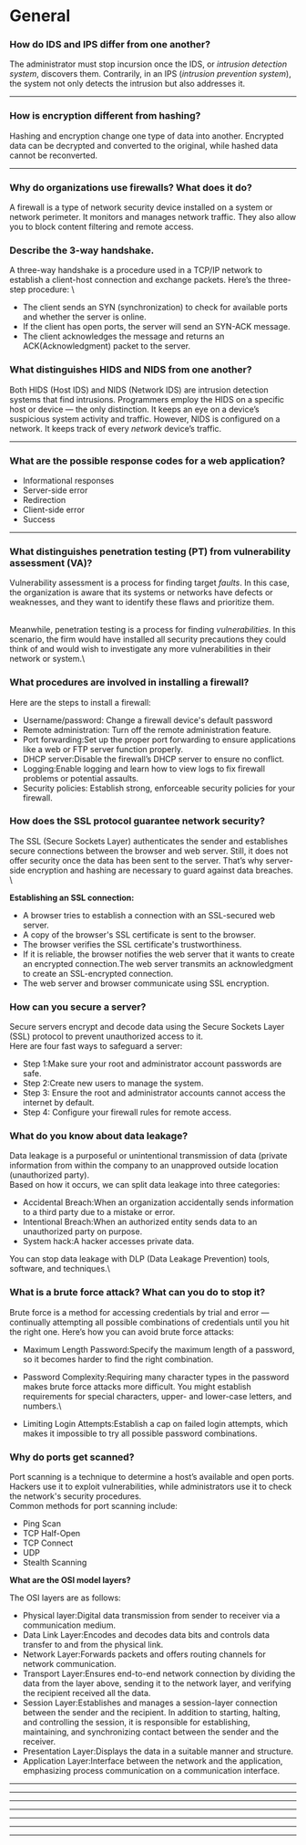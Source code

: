 # General



### **How do IDS and IPS differ from one another?**

The administrator must stop incursion once the IDS, or _intrusion detection system_, discovers them. Contrarily, in an IPS (_intrusion prevention system_), the system not only detects the intrusion but also addresses it.&#x20;

****

### **How is encryption different from hashing?**

Hashing and encryption change one type of data into another. Encrypted data can be decrypted and converted to the original, while hashed data cannot be reconverted.

****

### **Why do organizations use firewalls? What does it do?**

A firewall is a type of network security device installed on a system or network perimeter. It monitors and manages network traffic. They also allow you to block content filtering and remote access.



### **Describe the 3-way handshake.**

A three-way handshake is a procedure used in a TCP/IP network to establish a client-host connection and exchange packets. Here’s the three-step procedure: \


* The client sends an SYN (synchronization) to check for available ports and whether the server is online.
* If the client has open ports, the server will send an SYN-ACK message.
* The client acknowledges the message and returns an ACK(Acknowledgment) packet to the server.

### **What distinguishes HIDS and NIDS from one another?**

Both HIDS (Host IDS) and NIDS (Network IDS) are intrusion detection systems that find intrusions. Programmers employ the HIDS on a specific host or device — the only distinction. It keeps an eye on a device’s suspicious system activity and traffic. However, NIDS is configured on a network. It keeps track of every _network_ device’s traffic.

****

### **What are the possible response codes for a web application?**

* Informational responses
* Server-side error
* Redirection
* Client-side error
* Success

****

### **What distinguishes penetration testing (PT) from vulnerability assessment (VA)?**

Vulnerability assessment is a process for finding target _faults_. In this case, the organization is aware that its systems or networks have defects or weaknesses, and they want to identify these flaws and prioritize them.&#x20;

\
Meanwhile, penetration testing is a process for finding _vulnerabilities_. In this scenario, the firm would have installed all security precautions they could think of and would wish to investigate any more vulnerabilities in their network or system.\


### **What procedures are involved in installing a firewall?**

Here are the steps to install a firewall:

* Username/password: Change a firewall device's default password
* Remote administration: Turn off the remote administration feature.
* Port forwarding:Set up the proper port forwarding to ensure applications like a web or FTP server function properly.
* DHCP server:Disable the firewall’s DHCP server to ensure no conflict.&#x20;
* Logging:Enable logging and learn how to view logs to fix firewall problems or potential assaults.
* Security policies: Establish strong, enforceable security policies for your firewall.

### **How does the SSL protocol guarantee network security?**

The SSL (Secure Sockets Layer) authenticates the sender and establishes secure connections between the browser and web server. Still, it does not offer security once the data has been sent to the server. That’s why server-side encryption and hashing are necessary to guard against data breaches. \


**Establishing an SSL connection:**

* A browser tries to establish a connection with an SSL-secured web server.
* A copy of the browser's SSL certificate is sent to the browser.
* The browser verifies the SSL certificate's trustworthiness.&#x20;
* If it is reliable, the browser notifies the web server that it wants to create an encrypted connection.The web server transmits an acknowledgment to create an SSL-encrypted connection.
* The web server and browser communicate using SSL encryption.

### **How can you secure a server?**

Secure servers encrypt and decode data using the Secure Sockets Layer (SSL) protocol to prevent unauthorized access to it.\
Here are four fast ways to safeguard a server:

* Step 1:Make sure your root and administrator account passwords are safe.
* Step 2:Create new users to manage the system.&#x20;
* Step 3: Ensure the root and administrator accounts cannot access the internet by default.
* Step 4: Configure your firewall rules for remote access.

### **What do you know about data leakage?**

Data leakage is a purposeful or unintentional transmission of data (private information from within the company to an unapproved outside location (unauthorized party). \
Based on how it occurs, we can split data leakage into three categories:

* Accidental Breach:When an organization accidentally sends information to a third party due to a mistake or error.
* Intentional Breach:When an authorized entity sends data to an unauthorized party on purpose.
* System hack:A hacker accesses private data.&#x20;

You can stop data leakage with DLP (Data Leakage Prevention) tools, software, and techniques.\


### **What is a brute force attack? What can you do to stop it?**

Brute force is a method for accessing credentials by trial and error — continually attempting all possible combinations of credentials until you hit the right one. Here’s how you can avoid brute force attacks:

* Maximum Length Password:Specify the maximum length of a password, so it becomes harder to find the right combination.
* Password Complexity:Requiring many character types in the password makes brute force attacks more difficult. You might establish requirements for special characters, upper- and lower-case letters, and numbers.\

* Limiting Login Attempts:Establish a cap on failed login attempts, which makes it impossible to try all possible password combinations.

### **Why do ports get scanned?**

Port scanning is a technique to determine a host’s available and open ports. Hackers use it to exploit vulnerabilities, while administrators use it to check the network's security procedures. \
Common methods for port scanning include:

* Ping Scan
* TCP Half-Open
* TCP Connect
* UDP
* Stealth Scanning



**What are the OSI model layers?**

The OSI layers are as follows:

* Physical layer:Digital data transmission from sender to receiver via a communication medium.&#x20;
* Data Link Layer:Encodes and decodes data bits and controls data transfer to and from the physical link.&#x20;
* Network Layer:Forwards packets and offers routing channels for network communication.
* Transport Layer:Ensures end-to-end network connection by dividing the data from the layer above, sending it to the network layer, and verifying the recipient received all the data.&#x20;
* Session Layer:Establishes and manages a session-layer connection between the sender and the recipient. In addition to starting, halting, and controlling the session, it is responsible for establishing, maintaining, and synchronizing contact between the sender and the receiver.
* Presentation Layer:Displays the data in a suitable manner and structure.
* Application Layer:Interface between the network and the application, emphasizing process communication on a communication interface.

****

****

****

****

****

****

****
